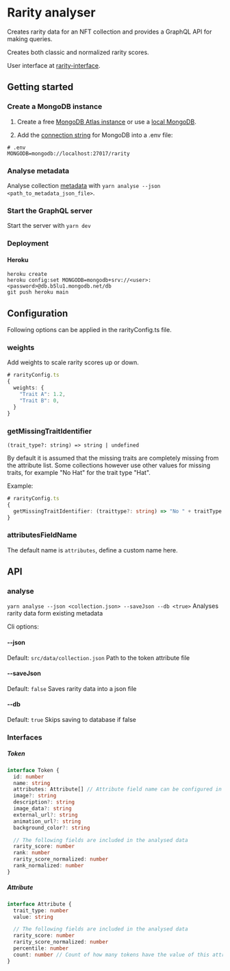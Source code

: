 # Rarity analyser

Creates rarity data for an NFT collection and provides a GraphQL API for making queries.

Creates both classic and normalized rarity scores.

User interface at [rarity-interface](https://github.com/mikko-o/rarity-interface).

## Getting started
### Create a MongoDB instance

1. Create a free [MongoDB Atlas instance](https://www.mongodb.com/) or use a [local MongoDB](https://docs.mongodb.com/manual/administration/install-community/).

2. Add the [connection string](https://docs.mongodb.com/manual/reference/connection-string/) for MongoDB into a .env file:

```
# .env
MONGODB=mongodb://localhost:27017/rarity
```

### Analyse metadata

Analyse collection [metadata](https://docs.opensea.io/docs/metadata-standards) with
`yarn analyse --json <path_to_metadata_json_file>`. 

### Start the GraphQL server
Start the server with `yarn dev`

### Deployment
#### Heroku
```
heroku create
heroku config:set MONGODB=mongodb+srv://<user>:<password>@db.b5lu1.mongodb.net/db
git push heroku main
```
## Configuration
Following options can be applied in the rarityConfig.ts file.
### weights
Add weights to scale rarity scores up or down.

```typescript
# rarityConfig.ts
{
  weights: {
    "Trait A": 1.2,
    "Trait B": 0,
  }
}
```

### getMissingTraitIdentifier
`(trait_type?: string) => string | undefined`

By default it is assumed that the missing traits are completely missing from the attribute list. Some collections however use other values for missing traits, for example "No Hat" for the trait type "Hat".

Example:
```typescript
# rarityConfig.ts
{
  getMissingTraitIdentifier: (traittype?: string) => "No " + traitType
}
```

### attributesFieldName

The default name is `attributes`, define a custom name here.

## API

### analyse
`yarn analyse --json <collection.json> --saveJson --db <true>`
Analyses rarity data form existing metadata

Cli options:

#### --json
Default: `src/data/collection.json`
Path to the token attribute file

#### --saveJson
Default: `false`
Saves rarity data into a json file

#### --db
Default: `true`
Skips saving to database if false

### Interfaces

##### Token

```typescript
interface Token {
  id: number
  name: string
  attributes: Attribute[] // Attribute field name can be configured in rarityConfig.ts
  image?: string
  description?: string
  image_data?: string
  external_url?: string
  animation_url?: string
  background_color?: string

  // The following fields are included in the analysed data
  rarity_score: number
  rank: number
  rarity_score_normalized: number
  rank_normalized: number
}
```

##### Attribute

```typescript
interface Attribute {
  trait_type: number
  value: string

  // The following fields are included in the analysed data
  rarity_score: number
  rarity_score_normalized: number
  percentile: number
  count: number // Count of how many tokens have the value of this attribute
}
```
